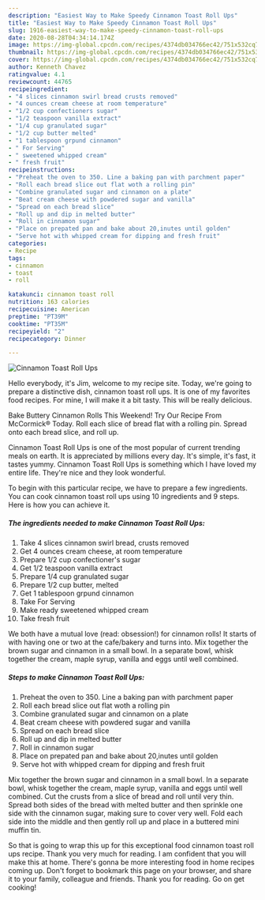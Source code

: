 ```yaml
---
description: "Easiest Way to Make Speedy Cinnamon Toast Roll Ups"
title: "Easiest Way to Make Speedy Cinnamon Toast Roll Ups"
slug: 1916-easiest-way-to-make-speedy-cinnamon-toast-roll-ups
date: 2020-08-28T04:34:14.174Z
image: https://img-global.cpcdn.com/recipes/4374db034766ec42/751x532cq70/cinnamon-toast-roll-ups-recipe-main-photo.jpg
thumbnail: https://img-global.cpcdn.com/recipes/4374db034766ec42/751x532cq70/cinnamon-toast-roll-ups-recipe-main-photo.jpg
cover: https://img-global.cpcdn.com/recipes/4374db034766ec42/751x532cq70/cinnamon-toast-roll-ups-recipe-main-photo.jpg
author: Kenneth Chavez
ratingvalue: 4.1
reviewcount: 44765
recipeingredient:
- "4 slices cinnamon swirl bread crusts removed"
- "4 ounces cream cheese at room temperature"
- "1/2 cup confectioners sugar"
- "1/2 teaspoon vanilla extract"
- "1/4 cup granulated sugar"
- "1/2 cup butter melted"
- "1 tablespoon grpund cinnamon"
- " For Serving"
- " sweetened whipped cream"
- " fresh fruit"
recipeinstructions:
- "Preheat the oven to 350. Line a baking pan with parchment paper"
- "Roll each bread slice out flat woth a rolling pin"
- "Combine granulated sugar and cinnamon on a plate"
- "Beat cream cheese with powdered sugar and vanilla"
- "Spread on each bread slice"
- "Roll up and dip in melted butter"
- "Roll in cinnamon sugar"
- "Place on prepated pan and bake about 20,inutes until golden"
- "Serve hot with whipped cream for dipping and fresh fruit"
categories:
- Recipe
tags:
- cinnamon
- toast
- roll

katakunci: cinnamon toast roll 
nutrition: 163 calories
recipecuisine: American
preptime: "PT39M"
cooktime: "PT35M"
recipeyield: "2"
recipecategory: Dinner

---
```



![Cinnamon Toast Roll Ups](https://img-global.cpcdn.com/recipes/4374db034766ec42/751x532cq70/cinnamon-toast-roll-ups-recipe-main-photo.jpg)

Hello everybody, it's Jim, welcome to my recipe site. Today, we're going to prepare a distinctive dish, cinnamon toast roll ups. It is one of my favorites food recipes. For mine, I will make it a bit tasty. This will be really delicious.

Bake Buttery Cinnamon Rolls This Weekend! Try Our Recipe From McCormick® Today. Roll each slice of bread flat with a rolling pin. Spread onto each bread slice, and roll up.

Cinnamon Toast Roll Ups is one of the most popular of current trending meals on earth. It is appreciated by millions every day. It's simple, it's fast, it tastes yummy. Cinnamon Toast Roll Ups is something which I have loved my entire life. They're nice and they look wonderful.


To begin with this particular recipe, we have to prepare a few ingredients. You can cook cinnamon toast roll ups using 10 ingredients and 9 steps. Here is how you can achieve it.

<!--inarticleads1-->

##### The ingredients needed to make Cinnamon Toast Roll Ups:

1. Take 4 slices cinnamon swirl bread, crusts removed
1. Get 4 ounces cream cheese, at room temperature
1. Prepare 1/2 cup confectioner&#39;s sugar
1. Get 1/2 teaspoon vanilla extract
1. Prepare 1/4 cup granulated sugar
1. Prepare 1/2 cup butter, melted
1. Get 1 tablespoon grpund cinnamon
1. Take  For Serving
1. Make ready  sweetened whipped cream
1. Take  fresh fruit


We both have a mutual love (read: obsession!) for cinnamon rolls! It starts of with having one or two at the cafe/bakery and turns into. Mix together the brown sugar and cinnamon in a small bowl. In a separate bowl, whisk together the cream, maple syrup, vanilla and eggs until well combined. 

<!--inarticleads2-->

##### Steps to make Cinnamon Toast Roll Ups:

1. Preheat the oven to 350. Line a baking pan with parchment paper
1. Roll each bread slice out flat woth a rolling pin
1. Combine granulated sugar and cinnamon on a plate
1. Beat cream cheese with powdered sugar and vanilla
1. Spread on each bread slice
1. Roll up and dip in melted butter
1. Roll in cinnamon sugar
1. Place on prepated pan and bake about 20,inutes until golden
1. Serve hot with whipped cream for dipping and fresh fruit


Mix together the brown sugar and cinnamon in a small bowl. In a separate bowl, whisk together the cream, maple syrup, vanilla and eggs until well combined. Cut the crusts from a slice of bread and roll until very thin. Spread both sides of the bread with melted butter and then sprinkle one side with the cinnamon sugar, making sure to cover very well. Fold each side into the middle and then gently roll up and place in a buttered mini muffin tin. 

So that is going to wrap this up for this exceptional food cinnamon toast roll ups recipe. Thank you very much for reading. I am confident that you will make this at home. There's gonna be more interesting food in home recipes coming up. Don't forget to bookmark this page on your browser, and share it to your family, colleague and friends. Thank you for reading. Go on get cooking!
